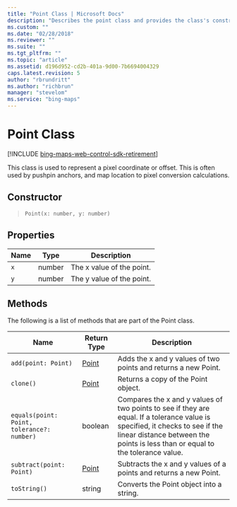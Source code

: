 ```yaml
---
title: "Point Class | Microsoft Docs"
description: "Describes the point class and provides the class's constructor, properties, and a table that gives the return type and description for various methods."
ms.custom: ""
ms.date: "02/28/2018"
ms.reviewer: ""
ms.suite: ""
ms.tgt_pltfrm: ""
ms.topic: "article"
ms.assetid: d196d952-cd2b-401a-9d00-7b6694004329
caps.latest.revision: 5
author: "rbrundritt"
ms.author: "richbrun"
manager: "stevelom"
ms.service: "bing-maps"
---
```


# Point Class

[!INCLUDE [bing-maps-web-control-sdk-retirement](../../includes/bing-maps-web-control-sdk-retirement.md)]

This class is used to represent a pixel coordinate or offset. This is often used by pushpin anchors, and map location to pixel conversion calculations. 

## Constructor

> `Point(x: number, y: number)`

## Properties

Name       | Type      | Description
---------- | --------- | ---------------------------
`x`        | number    | The x value of the point.
`y`        | number    | The y value of the point.

## Methods

The following is a list of methods that are part of the Point class.

Name                                         | Return Type         | Description
-------------------------------------------- | ------------------- | ------------------------------------------------------------
`add(point: Point)`                          | [Point](point-class.md)               | Adds the x and y values of two points and returns a new Point.
`clone()`                                    | [Point](point-class.md)               | Returns a copy of the Point object.
`equals(point: Point, tolerance?: number)`   | boolean             | Compares the x and y values of two points to see if they are equal. If a tolerance value is specified, it checks to see if the linear distance between the points is less than or equal to the tolerance value.
`subtract(point: Point)`                     | [Point](point-class.md)               | Subtracts the x and y values of a points and returns a new Point.
`toString()`                                 | string              | Converts the Point object into a string.
